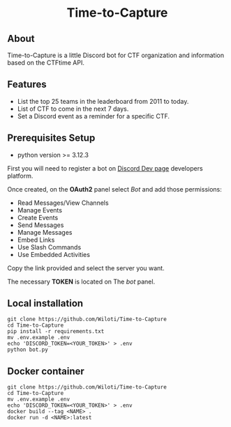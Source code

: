 <h1 align="center">Time-to-Capture</h1>

## About

Time-to-Capture is a little Discord bot for CTF organization and information based on the CTFtime API.

## Features

- List the top 25 teams in the leaderboard from 2011 to today.
- List of CTF to come in the next 7 days.
- Set a Discord event as a reminder for a specific CTF.

## Prerequisites Setup
- python version >= 3.12.3

First you will need to register a bot on [Discord Dev page](https://discord.com/developers) developers platform.

Once created, on the **OAuth2** panel select *Bot* and add those permissions:

- Read Messages/View Channels
- Manage Events
- Create Events
- Send Messages
- Manage Messages
- Embed Links
- Use Slash Commands
- Use Embedded Activities

Copy the link provided and select the server you want.

The necessary **TOKEN** is located on The *bot* panel.

## Local installation

```
git clone https://github.com/Wiloti/Time-to-Capture
cd Time-to-Capture
pip install -r requirements.txt
mv .env.example .env
echo 'DISCORD_TOKEN=<YOUR_TOKEN>' > .env
python bot.py
```

## Docker container

```
git clone https://github.com/Wiloti/Time-to-Capture
cd Time-to-Capture
mv .env.example .env
echo 'DISCORD_TOKEN=<YOUR_TOKEN>' > .env
docker build --tag <NAME> .
docker run -d <NAME>:latest
```
